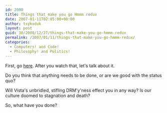 ```yaml
---
id: 2090
title: Things that make you go Hmmm redux
date: 2007-01-11T02:05:00+00:00
author: tsykoduk
layout: post
guid: 30/2008/12/27/things-that-make-you-go-hmmm-redux
permalink: /2007/01/11/things-that-make-you-go-hmmm-redux/
categories:
  - Computers! and Code!
  - Philosophy! and Politics!
---
```

First, go <a href="http://lessig.org/freeculture/free.html">here</a>. After you watch that, let's talk about it.


Do you think that anything needs to be done, or are we good with the status quo?


Will Vista's unbridled, stifling <span class="caps">DRM</span>'y'ness effect you in any way? Is our culture doomed to stagnation and death?


So, what have you done?